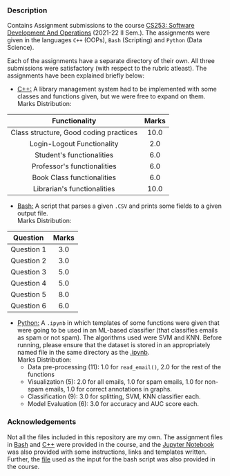 ### Description
Contains Assignment submissions to the course [CS253: Software Development And Operations](https://www.cse.iitk.ac.in/pages/CS253.html) (2021-22 II Sem.).
The assignments were given in the languages `C++` (OOPs), `Bash` (Scripting) and `Python` (Data Science).<br>

Each of the assignments have a separate directory of their own. All three submissions were satisfactory (with respect to the rubric atleast). The assignments have been explained briefly below:

+ [<u>C++:</u>](./C%2B%2B/) A library management system had to be implemented with some classes and functions given, but we were free to expand on them.<br>
Marks Distribution:
<div align="center">

| Functionality |  Marks   |
|:---------:|:--------:|
|Class structure, Good coding practices | 10.0 |
|Login-Logout Functionality | 2.0 |
|Student's functionalities | 6.0 |
|Professor's functionalities | 6.0 |
|Book Class functionalities | 6.0 |
|Librarian's functionalities | 10.0 |
</div>

+ [<u>Bash:</u>](./Bash/) A script that parses a given `.CSV` and prints some fields to a given output file.<br>
Marks Distribution:
<div align="center">

| Question |  Marks   |
|:---------:|:--------:|
|Question 1|3.0|
|Question 2|3.0|
|Question 3|5.0|
|Question 4|5.0|
|Question 5|8.0|
|Question 6|6.0|
</div>

+ [<u>Python:</u>](./Python/) A `.ipynb` in which templates of some functions were given that were going to be used in an ML-based classifier (that classifies emails as spam or not spam). The algorithms used were SVM and KNN.
Before running, please ensure that the dataset is stored in an appropriately named file in the same directory as the [.ipynb](./Python/Assignment.ipynb).<br>
Marks Distribution:
  + Data pre-processing (11): 1.0 for `read_email()`, 2.0 for the rest of the functions
  + Visualization (5): 2.0 for all emails, 1.0 for spam emails, 1.0 for non-spam emails, 1.0 for correct annotations in graphs.
  + Classification (9): 3.0 for splitting, SVM, KNN classifier each.
  + Model Evaluation (6): 3.0 for accuracy and AUC score each.


### Acknowledgements

Not all the files included in this repository are my own. The assignment files in [Bash](./Bash/Assignment.pdf) and [C++](./C%2B%2B/Assignment.pdf) were provided in the course, and the [Jupyter Notebook](./Python/Assignment.ipynb) was also provided with some instructions, links and templates written.<br>
Further, the [file](./Bash/college.csv) used as the input for the bash script was also provided in the course.
